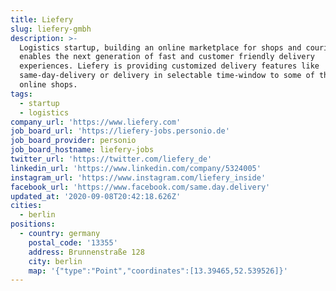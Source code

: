 ```yaml
---
title: Liefery
slug: liefery-gmbh
description: >-
  Logistics startup, building an online marketplace for shops and couriers that
  enables the next generation of fast and customer friendly delivery
  experiences. Liefery is providing customized delivery features like
  same-day-delivery or delivery in selectable time-window to some of the biggest
  online shops.
tags:
  - startup
  - logistics
company_url: 'https://www.liefery.com'
job_board_url: 'https://liefery-jobs.personio.de'
job_board_provider: personio
job_board_hostname: liefery-jobs
twitter_url: 'https://twitter.com/liefery_de'
linkedin_url: 'https://www.linkedin.com/company/5324005'
instagram_url: 'https://www.instagram.com/liefery_inside'
facebook_url: 'https://www.facebook.com/same.day.delivery'
updated_at: '2020-09-08T20:42:18.626Z'
cities:
  - berlin
positions:
  - country: germany
    postal_code: '13355'
    address: Brunnenstraße 128
    city: berlin
    map: '{"type":"Point","coordinates":[13.39465,52.539526]}'
---
```


